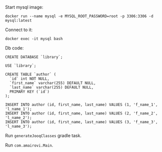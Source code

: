 Start mysql image:

```
docker run --name mysql -e MYSQL_ROOT_PASSWORD=root -p 3306:3306 -d mysql:latest
```

Connect to it:

```
docker exec -it mysql bash 
```

Db code:

```
CREATE DATABASE `library`;

USE `library`;

CREATE TABLE `author` (
  `id` int NOT NULL,
  `first_name` varchar(255) DEFAULT NULL,
  `last_name` varchar(255) DEFAULT NULL,
  PRIMARY KEY (`id`)
);

INSERT INTO author (id, first_name, last_name) VALUES (1, 'f_name_1', 'l_name_1');
INSERT INTO author (id, first_name, last_name) VALUES (2, 'f_name_2', 'l_name_2');
INSERT INTO author (id, first_name, last_name) VALUES (3, 'f_name_3', 'l_name_3');
```

Run `generateJooqClasses` gradle task.

Run `com.amairovi.Main`.